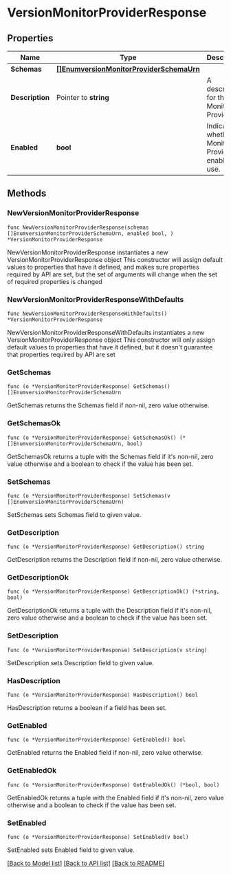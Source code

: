 # VersionMonitorProviderResponse

## Properties

Name | Type | Description | Notes
------------ | ------------- | ------------- | -------------
**Schemas** | [**[]EnumversionMonitorProviderSchemaUrn**](EnumversionMonitorProviderSchemaUrn.md) |  | 
**Description** | Pointer to **string** | A description for this Monitor Provider | [optional] 
**Enabled** | **bool** | Indicates whether the Monitor Provider is enabled for use. | 

## Methods

### NewVersionMonitorProviderResponse

`func NewVersionMonitorProviderResponse(schemas []EnumversionMonitorProviderSchemaUrn, enabled bool, ) *VersionMonitorProviderResponse`

NewVersionMonitorProviderResponse instantiates a new VersionMonitorProviderResponse object
This constructor will assign default values to properties that have it defined,
and makes sure properties required by API are set, but the set of arguments
will change when the set of required properties is changed

### NewVersionMonitorProviderResponseWithDefaults

`func NewVersionMonitorProviderResponseWithDefaults() *VersionMonitorProviderResponse`

NewVersionMonitorProviderResponseWithDefaults instantiates a new VersionMonitorProviderResponse object
This constructor will only assign default values to properties that have it defined,
but it doesn't guarantee that properties required by API are set

### GetSchemas

`func (o *VersionMonitorProviderResponse) GetSchemas() []EnumversionMonitorProviderSchemaUrn`

GetSchemas returns the Schemas field if non-nil, zero value otherwise.

### GetSchemasOk

`func (o *VersionMonitorProviderResponse) GetSchemasOk() (*[]EnumversionMonitorProviderSchemaUrn, bool)`

GetSchemasOk returns a tuple with the Schemas field if it's non-nil, zero value otherwise
and a boolean to check if the value has been set.

### SetSchemas

`func (o *VersionMonitorProviderResponse) SetSchemas(v []EnumversionMonitorProviderSchemaUrn)`

SetSchemas sets Schemas field to given value.


### GetDescription

`func (o *VersionMonitorProviderResponse) GetDescription() string`

GetDescription returns the Description field if non-nil, zero value otherwise.

### GetDescriptionOk

`func (o *VersionMonitorProviderResponse) GetDescriptionOk() (*string, bool)`

GetDescriptionOk returns a tuple with the Description field if it's non-nil, zero value otherwise
and a boolean to check if the value has been set.

### SetDescription

`func (o *VersionMonitorProviderResponse) SetDescription(v string)`

SetDescription sets Description field to given value.

### HasDescription

`func (o *VersionMonitorProviderResponse) HasDescription() bool`

HasDescription returns a boolean if a field has been set.

### GetEnabled

`func (o *VersionMonitorProviderResponse) GetEnabled() bool`

GetEnabled returns the Enabled field if non-nil, zero value otherwise.

### GetEnabledOk

`func (o *VersionMonitorProviderResponse) GetEnabledOk() (*bool, bool)`

GetEnabledOk returns a tuple with the Enabled field if it's non-nil, zero value otherwise
and a boolean to check if the value has been set.

### SetEnabled

`func (o *VersionMonitorProviderResponse) SetEnabled(v bool)`

SetEnabled sets Enabled field to given value.



[[Back to Model list]](../README.md#documentation-for-models) [[Back to API list]](../README.md#documentation-for-api-endpoints) [[Back to README]](../README.md)



